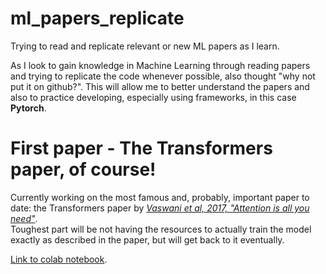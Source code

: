 # ml_papers_replicate
Trying to read and replicate relevant or new ML papers as I learn.

As I look to gain knowledge in Machine Learning through reading papers and trying to replicate the code whenever possible, also thought "why not put it on github?". This will allow me to better understand the papers and also to practice developing, especially using frameworks, in this case **Pytorch**.

# First paper - The Transformers paper, of course!
Currently working on the most famous and, probably, important paper to date: the Transformers paper by *[Vaswani et al, 2017, "Attention is all you need"](https://arxiv.org/pdf/1706.03762)*.<br>
Toughest part will be not having the resources to actually train the model exactly as described in the paper, but will get back to it eventually.

[Link to colab notebook](https://colab.research.google.com/drive/1vzuvD2lRQoqVtv2yKor1GYpytmpDAS18?usp=sharing).
